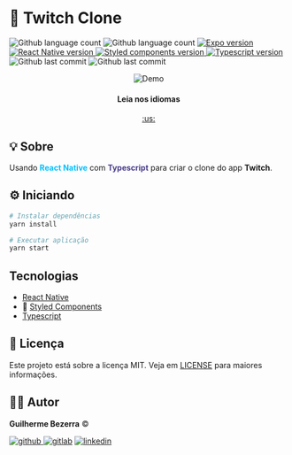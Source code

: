 # :rocket: Twitch Clone

<p align="left">
    <img alt="Github language count" src="https://img.shields.io/github/languages/count/gbdsantos/react-native-twitch-clone">

  <img alt="Github language count" src="https://img.shields.io/github/languages/top/gbdsantos/react-native-twitch-clone">

  <a href="https://expo.io/">
    <img alt="Expo version" src="https://img.shields.io/github/package-json/dependency-version/gbdsantos/react-native-twitch-clone/expo">
  </a>  

  <a href="https://reactnative.dev/">
    <img alt="React Native version" src="https://img.shields.io/github/package-json/dependency-version/gbdsantos/react-native-twitch-clone/react-native">
  </a>

  <a href="https://styled-components.com/">
    <img alt="Styled components version" src="https://img.shields.io/github/package-json/dependency-version/gbdsantos/react-native-twitch-clone/styled-components">
  </a>

  <a href="https://www.typescriptlang.org/">
    <img alt="Typescript version" src="https://img.shields.io/github/package-json/dependency-version/gbdsantos/react-native-twitch-clone/dev/typescript">
  </a>

  <img alt="Github last commit" src="https://wakatime.com/badge/github/gbdsantos/react-native-twitch-clone.svg">

  <img alt="Github last commit" src="https://img.shields.io/github/last-commit/gbdsantos/react-native-twitch-clone">
</p>

<div align="center">
    <img alt="Demo" src="https://i1.lensdump.com/i/jhL137.gif" />
</div>

<div align="center">
  <h4 align="center">Leia nos idiomas</h4>
  <a href="https://github.com/gbdsantos/bootcamp-gostack-challenge-08/blob/master/README.md">:us:
  </a>
</div>


## :bulb: Sobre

Usando <span style="color:deepskyblue; font-weight:bold;">React Native</span> com <span style="color:darkslateblue; font-weight:bold;">Typescript</span> para criar o clone do app **Twitch**.


## :gear: Iniciando

```Bash
# Instalar dependências
yarn install

# Executar aplicação
yarn start
```

## Tecnologias

- [React Native](https://reactnative.dev/)
- :nail_care: [Styled Components](https://styled-components.com/)
- [Typescript](https://www.typescriptlang.org/)


## :memo: Licença

Este projeto está sobre a licença MIT. Veja em [LICENSE](https://github.com/gbdsantos/react-native-twitch-clone/blob/master/LICENSE) para maiores informações.

## :man_astronaut: Autor

**Guilherme Bezerra** ©️

[![github](http://ap.imagensbrasil.org/images/2018/12/10/github-logo-1.png) ](http://www.github.com/gbdsantos)
[![gitlab](http://ap.imagensbrasil.org/images/2018/12/10/gitlab-32.png)](https://gitlab.com/gbdsantos1)
[![linkedin](http://ap.imagensbrasil.org/images/2018/12/10/linkedin-1.png)](https://www.linkedin.com/in/gbdsantos/)
